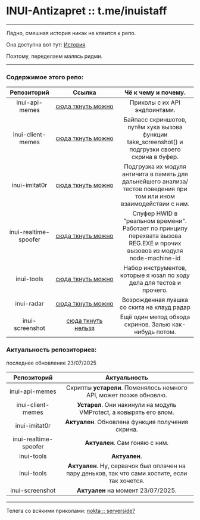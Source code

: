 # INUI-Antizapret :: t.me/inuistaff

---

Ладно, смешная история никак не клеится к репо. 

Она доступна вот тут: [История](https://github.com/yourfanboy/INUI-Antizapret/blob/main/FUNNY.md)

Поэтому, переделаем малясь ридми.

---

### Содержимое этого репо:

| Репозиторий           | Ссылка                                                                                             | Чё к чему и почему.                                                                                                        |
|:---------------------:|:--------------------------------------------------------------------------------------------------:|:--------------------------------------------------------------------------------------------------------------------------:|
| inui-api-memes        | [cюда ткнуть можно](https://github.com/yourfanboy/INUI-Antizapret/tree/main/inui-api-memes)        | Приколы с их API эндпоинтами.                                                                                              |
| inui-client-memes     | [cюда ткнуть можно](https://github.com/yourfanboy/INUI-Antizapret/tree/main/inui-client-memes)     | Байпасс скриншотов, путём хука вызова функции take_screenshot() и подгрузки своего скрина в буфер.                         |
| inui-imitat0r         | [cюда ткнуть можно](https://github.com/yourfanboy/INUI-Antizapret/tree/main/inui-imitat0r)         | Подгрузка их модуля античита в память для дальнейшего анализа/тестов поведения при том или ином взаимодействии с ним.      |
| inui-realtime-spoofer | [cюда ткнуть можно](https://github.com/yourfanboy/INUI-Antizapret/tree/main/inui-realtime-spoofer) | Спуфер HWID в "реальном времени". Работает по принципу перехвата вызова REG.EXE и прочих вызовов из модуля node-machine-id |
| inui-tools            | [cюда ткнуть можно](https://github.com/yourfanboy/INUI-Antizapret/tree/main/inui-tools)            | Набор инструментов, которые я юзал по ходу дела для тестов и прочего.                                                      |
| inui-radar            | [cюда ткнуть можно](https://github.com/yourfanboy/INUI-Antizapret/tree/main/inui-radar)            | Возрожденная луашка со скита на клауд радар                                                                                |
| inui-screenshot       | [cюда ткнуть нельзя]()                                                                             | Ещё один метод обхода скринов. Залью как-нибудь потом.                                                                     |

### Актуальность репозиториев:

последнее обновление 23/07/2025

| Репозиторий           | Актуальность                                                        |
|:---------------------:|:-------------------------------------------------------------------:|
| inui-api-memes        | Скрипты **устарели**. Поменялось немного API, может позже обновлю.  |
| inui-client-memes     | **Устарел**. Они накинули на модуль VMProtect, а ковырять его влом. |
| inui-imitat0r         | **Актуален**. Обновлена функция получения скрина.                   |
| inui-realtime-spoofer | **Актуален**. Сам гоняю с ним.                                      |
| inui-tools            | **Актуален**.                                                       |
| inui-tools            | **Актуален**. Ну, сервачок был оплачен на пару деньков, так что сами хостите, если так хочется.|
| inui-screenshot       | **Актуален** на момент 23/07/2025.                                  |

--- 

Телега со всякими приколами: [nokta :: serverside?](https://t.me/inuistaff)
